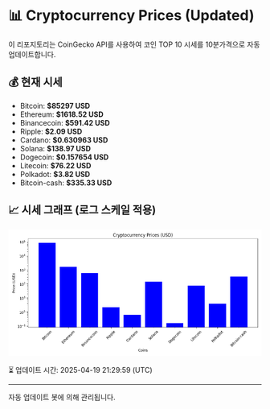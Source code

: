 
# 📊 Cryptocurrency Prices (Updated)

이 리포지토리는 CoinGecko API를 사용하여 코인 TOP 10 시세를 10분가격으로 자동 업데이트합니다.

## 💰 현재 시세
- Bitcoin: **$85297 USD**
- Ethereum: **$1618.52 USD**
- Binancecoin: **$591.42 USD**
- Ripple: **$2.09 USD**
- Cardano: **$0.630963 USD**
- Solana: **$138.97 USD**
- Dogecoin: **$0.157654 USD**
- Litecoin: **$76.22 USD**
- Polkadot: **$3.82 USD**
- Bitcoin-cash: **$335.33 USD**

## 📈 시세 그래프 (로그 스케일 적용)
![Crypto Prices](crypto_prices.png)

⏳ 업데이트 시간: 2025-04-19 21:29:59 (UTC)

---
자동 업데이트 봇에 의해 관리됩니다.
